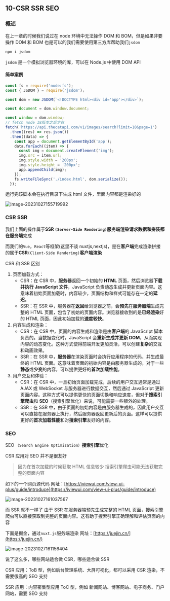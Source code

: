## 10-CSR SSR SEO

### 概述

在上一章的时候我们说过在 node 环境中无法操作 DOM 和 BOM，但是如果非要操作 DOM 和 BOM 也是可以的我们需要使用第三方库帮助我们`jsdom`

```sh
npm i jsdom
```

`jsdom` 是一个模拟浏览器环境的库，可以在 Node.js 中使用 DOM API

#### 简单案例

```js
const fs = require('node:fs');
const { JSDOM } = require('jsdom');

const dom = new JSDOM(`<!DOCTYPE html><div id='app'></div>`);

const document = dom.window.document;

const window = dom.window;
// fetch node 18版本之后才有
fetch('https://api.thecatapi.com/v1/images/search?limit=10&page=1')
  .then((res) => res.json())
  .then((data) => {
    const app = document.getElementById('app');
    data.forEach((item) => {
      const img = document.createElement('img');
      img.src = item.url;
      img.style.width = '200px';
      img.style.height = '200px';
      app.appendChild(img);
    });
    fs.writeFileSync('./index.html', dom.serialize());
  });
```

运行完该脚本会在执行目录下生成 html 文件，里面内容都是渲染好的

![image-20231027155719992](https://chen-1320883525.cos.ap-chengdu.myqcloud.com/img/image-20231027155719992.png)

### CSR SSR

我们上面的操作属于**SSR **`(Server-Side Rendering)`**服务端渲染**请求数据和拼装都在**服务端**完成

而我们的`Vue`，`React`等框架(这里不谈 nuxtjs,nextjs)，是在**客户端**完成渲染拼接的属于**CSR**`(Client-Side Rendering)`**客户端渲染**

CSR 和 SSR 区别

1. 页面加载方式：
   - CSR：在 CSR 中，**服务器**返回一个初始的 **HTML** 页面，然后浏览器**下载并执行 JavaScript 文件**，JavaScript 负责动态生成并更新页面内容。这意味着初始页面加载时，内容较少，页面结构和样式可能存在一定的**延迟**。
   - SSR：在 SSR 中，服务器在**返回**给浏览器之前，会**预先**在**服务器端**生成完整的 HTML 页面，包含了初始的页面内容。浏览器接收到的是**已经渲染**好的 HTML 页面，因此初始加载的**速度较快**。
2. 内容生成和渲染：
   - CSR：在 CSR 中，页面的内容生成和渲染是由**客户端**的 JavaScript 脚本负责的。当数据变化时，JavaScript 会**重新生成并更新 DOM**，从而实现内容的动态变化。这种方式使得前端开发更加灵活，可以创建**复杂**的交互和动画效果。
   - SSR：在 SSR 中，**服务器**在渲染页面时会执行应用程序的代码，并生成最终的 HTML 页面。这意味着页面的初始内容是由服务器生成的，对于一些**静态**或**少变**的内容，可以提供更好的**首次加载性能**。
3. 用户交互和体验：
   - CSR：在 CSR 中，一旦初始页面加载完成，后续的用户交互通常是通过 AJAX 或 WebSocket 与服务器进行数据交互，然后通过 JavaScript 更新页面内容。这种方式可以提供更快的页面切换和响应速度，但对于**搜索引擎爬虫**和 **SEO**（搜索引擎优化）来说，可能需要一些额外的处理。
   - SSR：在 SSR 中，由于页面的初始内容是由服务器生成的，因此用户交互可以直接在服务器上执行，然后服务器返回更新后的页面。这样可以提供更好的**首次加载性能**和对**搜索引擎**友好的内容。

### SEO

SEO `（Search Engine Optimization）`**搜索引擎**优化

CSR 应用对 SEO 并不是很友好

> 因为在首次加载的时候获取 HTML 信息较少 搜索引擎爬虫可能无法获取完整的页面内容

如下的一个网页源代码 网址：[https://iviewui.com/view-ui-plus/guide/introduce](https://iviewui.com/view-ui-plus/guide/introduce)

![image-20231027161037567](https://chen-1320883525.cos.ap-chengdu.myqcloud.com/img/image-20231027161037567.png)

而 SSR 就不一样了 由于 SSR 在服务器端预先生成完整的 HTML 页面，搜索引擎爬虫可以直接获取到完整的页面内容。这有助于搜索引擎正确理解和评估页面的内容

下面是掘金，通过`nuxt.js`服务端渲染 网址：[https://juejin.cn/](https://juejin.cn/)

![image-20231027161156404](https://chen-1320883525.cos.ap-chengdu.myqcloud.com/img/image-20231027161156404.png)

说了这么多，哪些网站适合做 CSR，哪些适合做 SSR

CSR 应用：ToB 型，例如后台管理系统、大屏可视化，都可以采用 CSR 渲染，不需要很高的 SEO 支持

SSR 应用：内容密集型应用 ToC 型，例如 新闻网站、博客网站、电子商务、门户网站，需要 SEO 支持
